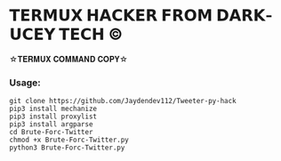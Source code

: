 #  𝗧𝗘𝗥𝗠𝗨𝗫 𝗛𝗔𝗖𝗞𝗘𝗥 𝗙𝗥𝗢𝗠 𝗗𝗔𝗥𝗞-𝗨𝗖𝗘𝗬 𝗧𝗘𝗖𝗛 © 

☆𝐓𝐄𝐑𝐌𝐔𝐗 𝐂𝐎𝐌𝐌𝐀𝐍𝐃 𝐂𝐎𝐏𝐘☆

### Usage:
```
git clone https://github.com/Jaydendev112/Tweeter-py-hack
pip3 install mechanize
pip3 install proxylist
pip3 install argparse
cd Brute-Forc-Twitter
chmod +x Brute-Forc-Twitter.py
python3 Brute-Forc-Twitter.py




```
